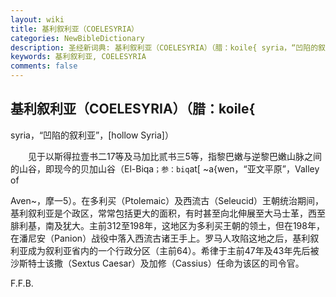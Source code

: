 ```yaml
---
layout: wiki
title: 基利叙利亚（COELESYRIA）
categories: NewBibleDictionary
description: 圣经新词典: 基利叙利亚（COELESYRIA）（腊：koile{ syria，“凹陷的叙利亚”，[hollow Syria]）
keywords: 基利叙利亚, COELESYRIA
comments: false
---
```


## 基利叙利亚（COELESYRIA）（腊：koile{

syria，“凹陷的叙利亚”，[hollow Syria]）

　　见于以斯得拉壹书二17等及马加比贰书三5等，指黎巴嫩与逆黎巴嫩山脉之间的山谷，即现今的贝加山谷（El-Biqa`；参：biq`at[ ~a{wen，“亚文平原”，Valley of

Aven~，摩一5）。在多利买（Ptolemaic）及西流古（Seleucid）王朝统治期间，基利叙利亚是个政区，常常包括更大的面积，有时甚至向北伸展至大马士革，西至腓利基，南及犹大。主前312至198年，这地区为多利买王朝的领土，但在198年，在潘尼安（Panion）战役中落入西流古诸王手上。罗马人攻陷这地之后，基利叙利亚成为叙利亚省内的一个行政分区（主前64）。希律于主前47年及43年先后被沙斯特士该撒（Sextus Caesar）及加修（Cassius）任命为该区的司令官。

F.F.B.






